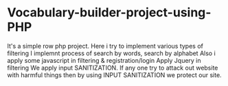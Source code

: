 # Vocabulary-builder-project-using-PHP
It's a simple row php project.
Here i try to implement various types of filtering
I implemnt process of search by words, search by alphabet
Also i apply some javascript in filtering & registration/login
Apply Jquery in filtering
We apply input SANITIZATION. If any one try to attack out website with harmful things then by using INPUT SANITIZATION we protect our site.

